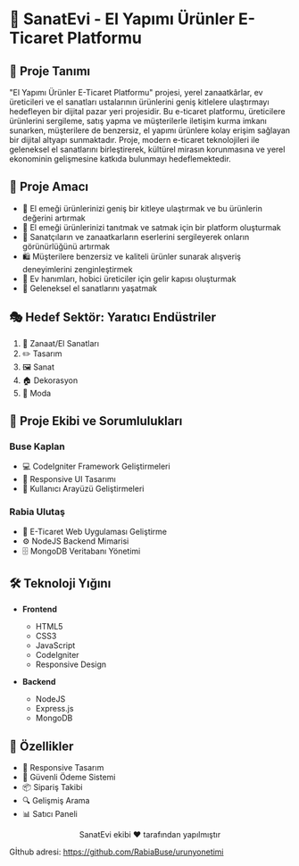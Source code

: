 # 🎨 SanatEvi - El Yapımı Ürünler E-Ticaret Platformu 


## 📜 Proje Tanımı

"El Yapımı Ürünler E-Ticaret Platformu" projesi, yerel zanaatkârlar, ev üreticileri ve el sanatları ustalarının ürünlerini geniş kitlelere ulaştırmayı hedefleyen bir dijital pazar yeri projesidir. Bu e-ticaret platformu, üreticilere ürünlerini sergileme, satış yapma ve müşterilerle iletişim kurma imkanı sunarken, müşterilere de benzersiz, el yapımı ürünlere kolay erişim sağlayan bir dijital altyapı sunmaktadır. Proje, modern e-ticaret teknolojileri ile geleneksel el sanatlarını birleştirerek, kültürel mirasın korunmasına ve yerel ekonominin gelişmesine katkıda bulunmayı hedeflemektedir.

## 🎯 Proje Amacı

* 🌟 El emeği ürünlerinizi geniş bir kitleye ulaştırmak ve bu ürünlerin değerini artırmak
* 💫 El emeği ürünlerinizi tanıtmak ve satmak için bir platform oluşturmak
* 🎨 Sanatçıların ve zanaatkarların eserlerini sergileyerek onların görünürlüğünü artırmak
* 🛍️ Müşterilere benzersiz ve kaliteli ürünler sunarak alışveriş deneyimlerini zenginleştirmek
* 💪 Ev hanımları, hobici üreticiler için gelir kapısı oluşturmak
* 🏺 Geleneksel el sanatlarını yaşatmak

## 🎭 Hedef Sektör: Yaratıcı Endüstriler

1. 🎨 Zanaat/El Sanatları
2. ✏️ Tasarım
3. 🖼️ Sanat
4. 🏠 Dekorasyon
5. 👗 Moda

## 👥 Proje Ekibi ve Sorumlulukları

### Buse Kaplan
- 💻 CodeIgniter Framework Geliştirmeleri
- 📱 Responsive UI Tasarımı
- 🎨 Kullanıcı Arayüzü Geliştirmeleri

### Rabia Ulutaş
- 🛒 E-Ticaret Web Uygulaması Geliştirme
- ⚙️ NodeJS Backend Mimarisi
- 🗄️ MongoDB Veritabanı Yönetimi

## 🛠️ Teknoloji Yığını

- **Frontend**
  - HTML5
  - CSS3
  - JavaScript
  - CodeIgniter
  - Responsive Design

- **Backend**
  - NodeJS
  - Express.js
  - MongoDB


## 🚀 Özellikler

- 📱 Responsive Tasarım
- 🔐 Güvenli Ödeme Sistemi
- 📦 Sipariş Takibi
- 🔍 Gelişmiş Arama
- 📊 Satıcı Paneli


<p align="center">
  SanatEvi ekibi  ❤️ tarafından yapılmıştır
</p>

Gİthub adresi: https://github.com/RabiaBuse/urunyonetimi

 
 
